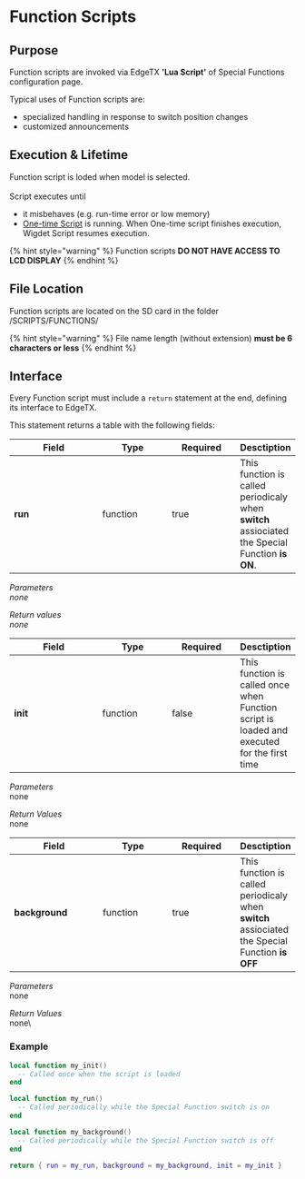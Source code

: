 # Function Scripts

## Purpose

Function scripts are invoked via EdgeTX **'Lua Script'** of Special Functions configuration page.

Typical uses of Function scripts are:

* specialized handling in response to switch position changes
* customized announcements

## Execution & Lifetime

Function script is loded when model is selected.\
\
Script executes until

* it misbehaves (e.g. run-time error or low memory)
* [One-time Script](one-time-scripts.md) is running. When One-time script finishes execution, Wigdet Script resumes execution.

{% hint style="warning" %}
Function scripts **DO NOT HAVE ACCESS TO LCD DISPLAY**
{% endhint %}

## File Location

Function scripts are located on the SD card in the folder /SCRIPTS/FUNCTIONS/&#x20;

{% hint style="warning" %}
File name length (without extension) **must be 6 characters or less**
{% endhint %}

## Interface

Every Function script must include a `return` statement at the end, defining its interface to EdgeTX.&#x20;

This statement returns a table with the following fields:

<table><thead><tr><th width="142.33333333333331">Field</th><th width="108">Type</th><th width="105" data-type="checkbox">Required</th><th>Desctiption</th></tr></thead><tbody><tr><td><strong>run</strong></td><td>function</td><td>true</td><td>This function is called periodicaly when <strong>switch</strong> assiociated the Special Function <strong>is ON</strong>. </td></tr></tbody></table>

_Parameters_\
_none_

_Return values_\
_none_



<table><thead><tr><th width="142.33333333333331">Field</th><th width="108">Type</th><th width="105" data-type="checkbox">Required</th><th>Desctiption</th></tr></thead><tbody><tr><td><strong>init</strong></td><td>function</td><td>false</td><td>This function is called once when Function script is loaded and executed for the first time</td></tr></tbody></table>

_Parameters_\
none

_Return Values_\
none



<table><thead><tr><th width="142.33333333333331">Field</th><th width="108">Type</th><th width="105" data-type="checkbox">Required</th><th>Desctiption</th></tr></thead><tbody><tr><td><strong>background</strong></td><td>function</td><td>true</td><td>This function is called periodicaly when <strong>switch</strong> assiociated the Special Function <strong>is OFF</strong></td></tr></tbody></table>

_Parameters_\
none

_Return Values_\
none\


### Example

```lua
local function my_init()
  -- Called once when the script is loaded
end

local function my_run()
  -- Called periodically while the Special Function switch is on
end

local function my_background()
  -- Called periodically while the Special Function switch is off
end

return { run = my_run, background = my_background, init = my_init }
```

